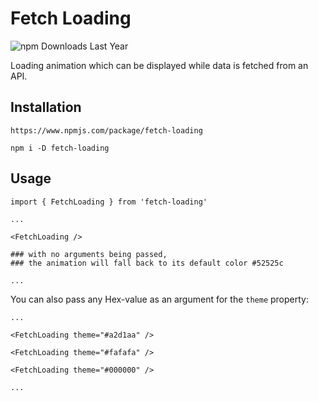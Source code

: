 # Fetch Loading

![npm Downloads Last Year](https://img.shields.io/npm/dy/fetch-loading)


Loading animation which can be displayed while data is fetched from an API.

## Installation

```
https://www.npmjs.com/package/fetch-loading
```

```
npm i -D fetch-loading
```

## Usage

```
import { FetchLoading } from 'fetch-loading'

...

<FetchLoading />

### with no arguments being passed,
### the animation will fall back to its default color #52525c

...

```

You can also pass any Hex-value as an argument for the ```theme``` property:

```
...

<FetchLoading theme="#a2d1aa" />

<FetchLoading theme="#fafafa" />

<FetchLoading theme="#000000" />

...
```
